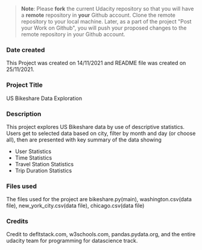 >**Note**: Please **fork** the current Udacity repository so that you will have a **remote** repository in **your** Github account. Clone the remote repository to your local machine. Later, as a part of the project "Post your Work on Github", you will push your proposed changes to the remote repository in your Github account.

### Date created
This Project was created on 14/11/2021 and README file was created on 25/11/2021.

### Project Title
US Bikeshare Data Exploration

### Description
This project explores US Bikeshare data by use of descriptive statistics. Users get to selected data based on city, filter by month and day (or choose all), then are presented with key summary of the data showing 
 - User Statistics
 - Time Statistics 
 - Travel Station Statistics 
 - Trip Duration Statistics

### Files used
The files used for the project are bikeshare.py(main), washington.csv(data file), new_york_city.csv(data file), chicago.csv(data file)

### Credits
Credit to defltstack.com, w3schools.com, pandas.pydata.org, and the entire udacity team for programming for datascience track.

